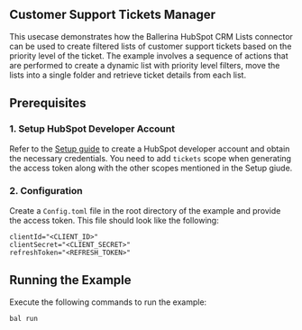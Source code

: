 ## Customer Support Tickets Manager

This usecase demonstrates how the Ballerina HubSpot CRM Lists connector can be used to create filtered lists of customer support tickets based on the priority level of the ticket. The example involves a sequence of actions that are performed to create a dynamic list with priority level filters, move the lists into a single folder and retrieve ticket details from each list.

## Prerequisites

### 1. Setup HubSpot Developer Account

Refer to the [Setup guide](../../README.md#setup) to create a HubSpot developer account and obtain the necessary credentials. You need to add `tickets` scope when generating the access token along with the other scopes mentioned in the Setup giude.

### 2. Configuration

Create a `Config.toml` file in the root directory of the example and provide the access token. This file should look like the following:

```
clientId="<CLIENT_ID>"
clientSecret="<CLIENT_SECRET>"
refreshToken="<REFRESH_TOKEN>"
```

## Running the Example

Execute the following commands to run the example:

```bash
bal run
```

